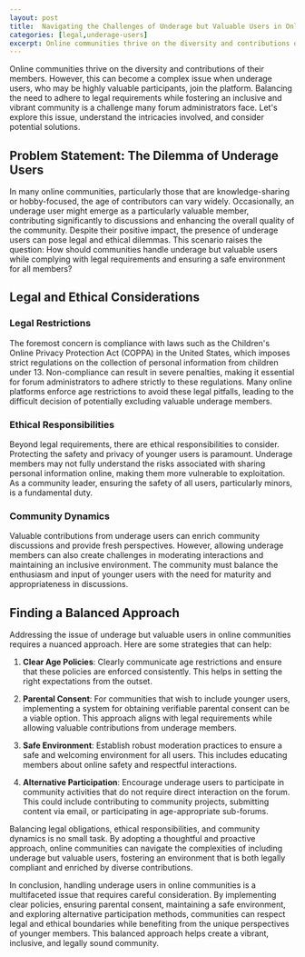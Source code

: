 ```yaml
---
layout: post
title:  Navigating the Challenges of Underage but Valuable Users in Online Communities
categories: [legal,underage-users]
excerpt: Online communities thrive on the diversity and contributions of their members. However, this can become a complex issue when underage users, who may be highly valuable participants, join the platform. Balancing the need to adhere to legal requirements while fostering an inclusive and vibrant community is a challenge many forum administrators face. Let's explore this issue, understand the intricacies involved, and consider potential solutions.
---
```


Online communities thrive on the diversity and contributions of their members. However, this can become a complex issue when underage users, who may be highly valuable participants, join the platform. Balancing the need to adhere to legal requirements while fostering an inclusive and vibrant community is a challenge many forum administrators face. Let's explore this issue, understand the intricacies involved, and consider potential solutions.

## Problem Statement: The Dilemma of Underage Users

In many online communities, particularly those that are knowledge-sharing or hobby-focused, the age of contributors can vary widely. Occasionally, an underage user might emerge as a particularly valuable member, contributing significantly to discussions and enhancing the overall quality of the community. Despite their positive impact, the presence of underage users can pose legal and ethical dilemmas. This scenario raises the question: How should communities handle underage but valuable users while complying with legal requirements and ensuring a safe environment for all members?

## Legal and Ethical Considerations

### Legal Restrictions

The foremost concern is compliance with laws such as the Children's Online Privacy Protection Act (COPPA) in the United States, which imposes strict regulations on the collection of personal information from children under 13. Non-compliance can result in severe penalties, making it essential for forum administrators to adhere strictly to these regulations. Many online platforms enforce age restrictions to avoid these legal pitfalls, leading to the difficult decision of potentially excluding valuable underage members.

### Ethical Responsibilities

Beyond legal requirements, there are ethical responsibilities to consider. Protecting the safety and privacy of younger users is paramount. Underage members may not fully understand the risks associated with sharing personal information online, making them more vulnerable to exploitation. As a community leader, ensuring the safety of all users, particularly minors, is a fundamental duty.

### Community Dynamics

Valuable contributions from underage users can enrich community discussions and provide fresh perspectives. However, allowing underage members can also create challenges in moderating interactions and maintaining an inclusive environment. The community must balance the enthusiasm and input of younger users with the need for maturity and appropriateness in discussions.

## Finding a Balanced Approach

Addressing the issue of underage but valuable users in online communities requires a nuanced approach. Here are some strategies that can help:

1. **Clear Age Policies**: Clearly communicate age restrictions and ensure that these policies are enforced consistently. This helps in setting the right expectations from the outset.

2. **Parental Consent**: For communities that wish to include younger users, implementing a system for obtaining verifiable parental consent can be a viable option. This approach aligns with legal requirements while allowing valuable contributions from underage members.

3. **Safe Environment**: Establish robust moderation practices to ensure a safe and welcoming environment for all users. This includes educating members about online safety and respectful interactions.

4. **Alternative Participation**: Encourage underage users to participate in community activities that do not require direct interaction on the forum. This could include contributing to community projects, submitting content via email, or participating in age-appropriate sub-forums.

Balancing legal obligations, ethical responsibilities, and community dynamics is no small task. By adopting a thoughtful and proactive approach, online communities can navigate the complexities of including underage but valuable users, fostering an environment that is both legally compliant and enriched by diverse contributions.

In conclusion, handling underage users in online communities is a multifaceted issue that requires careful consideration. By implementing clear policies, ensuring parental consent, maintaining a safe environment, and exploring alternative participation methods, communities can respect legal and ethical boundaries while benefiting from the unique perspectives of younger members. This balanced approach helps create a vibrant, inclusive, and legally sound community.
